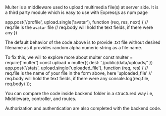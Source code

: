 Multer is a middleware used to upload multimedia file(s) at server side.
It is a third party module which is easy to use with Expressjs as npm page

app.post('/profile', upload.single('avatar'), function (req, res, next) {
  // req.file is the `avatar` file
  // req.body will hold the text fields, if there were any
})

The default behavior of the code above is to provide .txt file without desired filename as it provides random alpha numeric string as a file name.

To fix this, we will to explore more about multer
const multer  = require('multer')
const upload = multer({ dest: './public/data/uploads/' })
app.post('/stats', upload.single('uploaded_file'), function (req, res) {
  // req.file is the name of your file in the form above, here 'uploaded_file'
  // req.body will hold the text fields, if there were any
  console.log(req.file, req.body)
});

You can compare the code inside backend folder in a structured way i.e, Middleware, controller, and routes.

Authorization and authentication are also completed with the backend code.